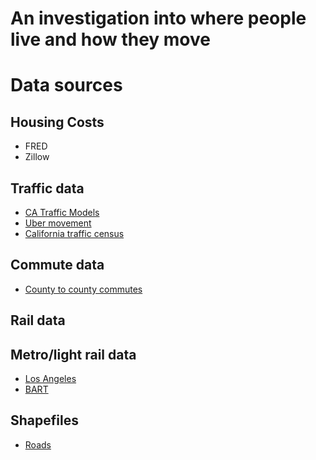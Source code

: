 # An investigation into where people live and how they move



# Data sources

## Housing Costs

* FRED
* Zillow

## Traffic data

* [CA Traffic Models](http://www.dot.ca.gov/hq/tpp/offices/omsp/statewide_modeling/cstdm_trip_tables.html)
* [Uber movement](https://movement.uber.com/?lang=en-US)
* [California traffic census](http://www.dot.ca.gov/trafficops/census/)

## Commute data

* [County to county commutes](https://www.census.gov/data/tables/2010/demo/metro-micro/commuting-employment-2010.html)

## Rail data

## Metro/light rail data

* [Los Angeles](http://isotp.metro.net/MetroRidership/Index.aspx)
* [BART](https://data.bart.gov/dataset/monthly-ridership-reports)

## Shapefiles

* [Roads](https://catalog.data.gov/dataset/tiger-line-shapefile-2016-nation-u-s-primary-roads-national-shapefile)